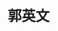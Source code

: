 ---
# Display name

title: 郭英文
user_groups: ["Current Post-Doc"]



organizations:
- name: 2019.12- 

Interests:
- Numerical Solution of Partial Differential Equation，Computation and Simulation of Particle Fluid Dynamics

---